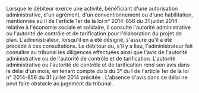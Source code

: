   

Lorsque le débiteur exerce une activité, bénéficiant d'une autorisation administrative, d'un agrément, d'un conventionnement ou d'une habilitation, mentionnée au II de l'article 1er de la loi n° 2014-856 du 31 juillet 2014 relative à l'économie sociale et solidaire, il consulte l'autorité administrative ou l'autorité de contrôle et de tarification pour l'élaboration du projet de plan. L'administrateur, lorsqu'il en a été désigné, s'assure qu'il a été procédé à ces consultations. Le débiteur ou, s'il y a lieu, l'administrateur fait connaître au tribunal les diligences effectuées ainsi que l'avis de l'autorité administrative ou de l'autorité de contrôle et de tarification. L'autorité administrative ou l'autorité de contrôle et de tarification rend son avis dans le délai d'un mois, en tenant compte du b du 3° du I de l'article 1er de la loi n° 2014-856 du 31 juillet 2014 précitée . L'absence d'avis dans ce délai ne peut faire obstacle au jugement du tribunal.


  
